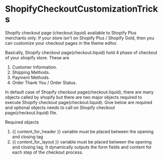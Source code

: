 # ShopifyCheckoutCustomizationTricks

Shopify checkout page (checkout.liquid) available to Shopify Plus merchants only. If your store isn't on Shopify Plus / Shopify Gold, then you can customize your checkout pages in the theme editor.

Basically, Shopify checkout page(checkout.liquid) hold 4 phase of checkout of your shopify store. These are
1. Customer Information.
2. Shipping Methods.
3. Payment Methods.
4. Order Thank You / Order Status.

In default case of Shopify checkout page(checkout.liquid), there are many objects called by shopify but there are two major objects required to execute Shopify checkout page(checkout.liquid). Give below are required and optional objects needs to call on Shopify checkout page(checkout.liquid) file.

Required objects
1. {{ content_for_header }} variable  must be placed between the opening and closing <head> tag
2. {{ content_for_layout }} variable must be placed between the opening and closing <body> tag. It dynamically outputs the form fields and content for each step of the checkout process.
